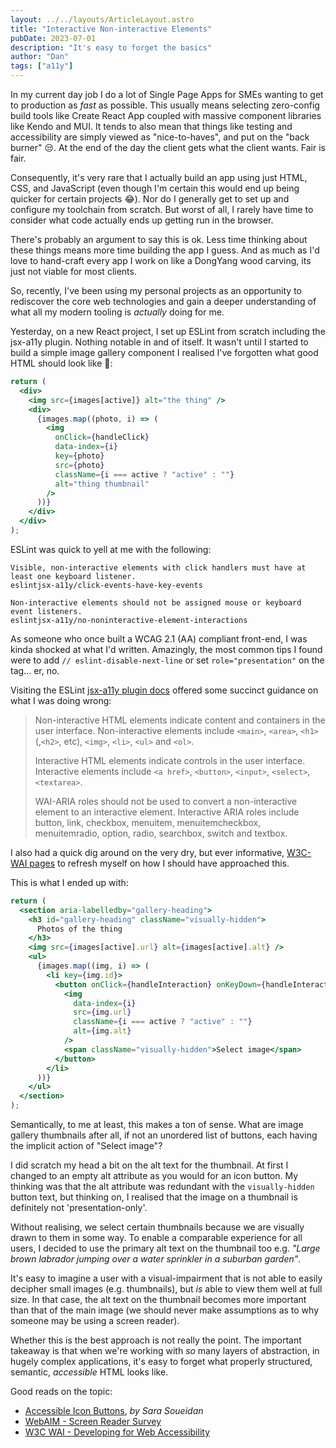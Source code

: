 ```yaml
---
layout: ../../layouts/ArticleLayout.astro
title: "Interactive Non-interactive Elements"
pubDate: 2023-07-01
description: "It's easy to forget the basics"
author: "Dan"
tags: ["a11y"]
---
```


In my current day job I do a lot of Single Page Apps for SMEs wanting to get to production as _fast_ as possible. This usually means selecting zero-config build tools like Create React App coupled with massive component libraries like Kendo and MUI. It tends to also mean that things like testing and accessibility are simply viewed as "nice-to-haves", and put on the "back burner" 😒. At the end of the day the client gets what the client wants. Fair is fair.

Consequently, it's very rare that I actually build an app using just HTML, CSS, and JavaScript (even though I'm certain this would end up being quicker for certain projects 😂). Nor do I generally get to set up and configure my toolchain from scratch. But worst of all, I rarely have time to consider what code actually ends up getting run in the browser.

There's probably an argument to say this is ok. Less time thinking about these things means more time building the app I guess. And as much as I'd love to hand-craft every app I work on like a DongYang wood carving, its just not viable for most clients.

So, recently, I've been using my personal projects as an opportunity to rediscover the core web technologies and gain a deeper understanding of what all my modern tooling is _actually_ doing for me.

Yesterday, on a new React project, I set up ESLint from scratch including the jsx-a11y plugin. Nothing notable in and of itself. It wasn't until I started to build a simple image gallery component I realised I've forgotten what good HTML should look like 🤦:

```jsx
return (
  <div>
    <img src={images[active]} alt="the thing" />
    <div>
      {images.map((photo, i) => (
        <img
          onClick={handleClick}
          data-index={i}
          key={photo}
          src={photo}
          className={i === active ? "active" : ""}
          alt="thing thumbnail"
        />
      ))}
    </div>
  </div>
);
```

ESLint was quick to yell at me with the following:

```console
Visible, non-interactive elements with click handlers must have at least one keyboard listener.
eslintjsx-a11y/click-events-have-key-events

Non-interactive elements should not be assigned mouse or keyboard event listeners.
eslintjsx-a11y/no-noninteractive-element-interactions
```

As someone who once built a WCAG 2.1 (AA) compliant front-end, I was kinda shocked at what I'd written. Amazingly, the most common tips I found were to add `// eslint-disable-next-line` or set `role="presentation"` on the tag... er, no.

Visiting the ESLint [jsx-a11y plugin docs](https://github.com/jsx-eslint/eslint-plugin-jsx-a11y/blob/main/docs/rules/no-noninteractive-element-to-interactive-role.md) offered some succinct guidance on what I was doing wrong:

> Non-interactive HTML elements indicate content and containers in the user interface. Non-interactive elements include `<main>`, `<area>`, `<h1>` (,`<h2>`, etc), `<img>`, `<li>`, `<ul>` and `<ol>`.
>
> Interactive HTML elements indicate controls in the user interface. Interactive elements include `<a href>`, `<button>`, `<input>`, `<select>`, `<textarea>`.
>
> WAI-ARIA roles should not be used to convert a non-interactive element to an interactive element. Interactive ARIA roles include button, link, checkbox, menuitem, menuitemcheckbox, menuitemradio, option, radio, searchbox, switch and textbox.

I also had a quick dig around on the very dry, but ever informative, [W3C-WAI pages](https://www.w3.org/WAI/design-develop/) to refresh myself on how I should have approached this.

This is what I ended up with:

```jsx
return (
  <section aria-labelledby="gallery-heading">
    <h3 id="gallery-heading" className="visually-hidden">
      Photos of the thing
    </h3>
    <img src={images[active].url} alt={images[active].alt} />
    <ul>
      {images.map((img, i) => (
        <li key={img.id}>
          <button onClick={handleInteraction} onKeyDown={handleInteraction}>
            <img
              data-index={i}
              src={img.url}
              className={i === active ? "active" : ""}
              alt={img.alt}
            />
            <span className="visually-hidden">Select image</span>
          </button>
        </li>
      ))}
    </ul>
  </section>
);
```

Semantically, to me at least, this makes a ton of sense. What are image gallery thumbnails after all, if not an unordered list of buttons, each having the implicit action of "Select image"?

I did scratch my head a bit on the alt text for the thumbnail. At first I changed to an empty alt attribute as you would for an icon button. My thinking was that the alt attribute was redundant with the `visually-hidden` button text, but thinking on, I realised that the image on a thumbnail is definitely not 'presentation-only'.

Without realising, we select certain thumbnails because we are visually drawn to them in some way. To enable a comparable experience for all users, I decided to use the primary alt text on the thumbnail too e.g. _"Large brown labrador jumping over a water sprinkler in a suburban garden"_.

It's easy to imagine a user with a visual-impairment that is not able to easily decipher small images (e.g. thumbnails), but _is_ able to view them well at full size. In that case, the alt text on the thumbnail becomes more important than that of the main image (we should never make assumptions as to why someone may be using a screen reader).

Whether this is the best approach is not really the point. The important takeaway is that when we're working with _so_ many layers of abstraction, in hugely complex applications, it's easy to forget what properly structured, semantic, _accessible_ HTML looks like.

Good reads on the topic:

- [Accessible Icon Buttons](https://www.sarasoueidan.com/blog/accessible-icon-buttons/), _by Sara Soueidan_
- [WebAIM - Screen Reader Survey](https://webaim.org/projects/screenreadersurvey9)
- [W3C WAI - Developing for Web Accessibility](https://www.w3.org/WAI/tips/developing/)
